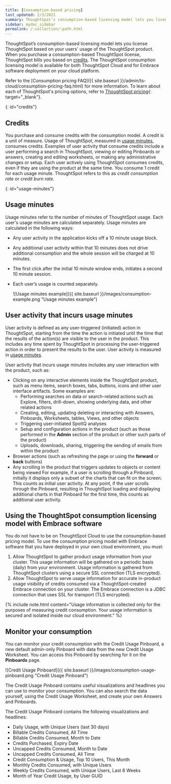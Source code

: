 ```yaml
---
title: [Consumption-based pricing]
last_updated: 2/3/2021
summary: ThoughtSpot’s consumption-based licensing model lets you license ThoughtSpot based on usage of the ThoughtSpot product.
sidebar: mydoc_sidebar
permalink: /:collection/:path.html
---
```

ThoughtSpot’s consumption-based licensing model lets you license ThoughtSpot based on your users' usage of the ThoughtSpot product. When you purchase a consumption-based ThoughtSpot license, ThoughtSpot bills you based on [credits](#credits). The ThoughtSpot consumption licensing model is available for both ThoughtSpot Cloud and for Embrace software deployment on your cloud platform.

Refer to the [Consumption pricing FAQ]({{ site.baseurl }}/admin/ts-cloud/consumption-pricing-faq.html) for more information. To learn about each of ThoughtSpot's pricing options, refer to [ThoughtSpot pricing](https://www.thoughtspot.com/pricing){: target="_blank"}.

{: id="credits"}
## Credits
You purchase and consume credits with the consumption model. A credit is a unit of measure.  Usage of ThoughtSpot, measured in [usage minutes](#usage-minutes), consumes credits. Examples of user activity that consume credits include a user performing a search in ThoughtSpot, viewing or editing Pinboards or answers, creating and editing worksheets, or making any administrative changes or setup. Each user actively using ThoughtSpot consumes credits, even if they are using the product at the same time. You consume 1 credit for each usage minute. ThoughtSpot refers to this as *credit consumption rate* or *credit burn rate.*

{: id="usage-minutes"}
## Usage minutes
Usage minutes refer to the number of minutes of ThoughtSpot usage. Each user's usage minutes are calculated separately. Usage minutes are calculated in the following ways:
- Any user activity in the application kicks off a 10 minute usage block.
- Any additional user activity within that 10 minutes does not drive additional consumption and the whole session will be charged at 10 minutes.
- The first click after the initial 10 minute window ends, initiates a second 10 minute session.
- Each user’s usage is counted separately.

    ![Usage minutes example]({{ site.baseurl }}/images/consumption-example.png "Usage minutes example")

## User activity that incurs usage minutes
User activity is defined as any user-triggered (initiated) action in ThoughtSpot, starting from the time the action is initiated until the time that the results of the action(s) are visible to the user in the product. This includes any time spent by ThoughtSpot in processing the user-triggered action in order to present the results to the user. User activity is measured in [usage minutes](#usage-minutes).

User activity that incurs usage minutes includes any user interaction with the product, such as:
- Clicking on any interactive elements inside the ThoughtSpot product, such as menu items, search boxes, tabs, buttons, icons and other user interface artifacts. Some examples are:
    - Performing searches on data or search-related actions such as Explore, filters, drill-down, showing underlying data, and other related actions
    - Creating, editing, updating deleting or interacting with Answers, Pinboards, Worksheets, tables, Views, and other objects
    - Triggering user-initiated SpotIQ analyses
    - Setup and configuration actions in the product (such as those performed in the **Admin** section of the product or other such parts of the product)
    - Uploads, downloads, sharing, triggering the sending of emails from within the product
- Browser actions (such as refreshing the page or using the **forward** or **back** buttons)
- Any scrolling in the product that triggers updates to objects or content being viewed
    For example, if a user is scrolling through a Pinboard, initially it displays only a subset of the charts that can fit on the screen. This counts as initial user activity. At any point, if the user scrolls through the Pinboard, resulting in ThoughtSpot loading and displaying additional charts in that Pinboard for the first time, this counts as additional user activity.

## Using the ThoughtSpot consumption licensing model with Embrace software
You do not have to be on ThoughtSpot Cloud to use the consumption-based pricing model. To use the consumption pricing model with Embrace software that you have deployed in your own cloud environment, you must:
1. Allow ThoughtSpot to gather product usage information from your cluster. This usage information will be gathered on a periodic basis (daily) from your environment. Usage information is gathered from ThoughtSpot clusters using a secure SSL connection (TLS encrypted).
2. Allow ThoughtSpot to serve usage information for accurate in-product usage visibility of credits consumed via a ThoughtSpot-created Embrace connection on your cluster. The Embrace connection is a JDBC connection that uses SSL for transport (TLS encrypted).

{% include note.html content="Usage information is collected only for the purposes of measuring credit consumption. Your usage information is secured and isolated inside our cloud environment." %}

## Monitor your consumption
You can monitor your credit consumption with the Credit Usage Pinboard, a new default admin-only Pinboard with data from the new Credit Usage Worksheet. You can access this Pinboard by searching for it on the **Pinboards** page.

![Credit Usage Pinboard]({{ site.baseurl }}/images/consumption-usage-pinboard.png "Credit Usage Pinboard")

The Credit Usage Pinboard contains useful visualizations and headlines you can use to monitor your consumption. You can also search the data yourself, using the Credit Usage Worksheet, and create your own Answers and Pinboards.

The Credit Usage Pinboard contains the following visualizations and headlines:
- Daily Usage, with Unique Users (last 30 days)
- Billable Credits Consumed, All Time
- Billable Credits Consumed, Month to Date
- Credits Purchased, Expiry Date
- Uncapped Credits Consumed, Month to Date
- Uncapped Credits Consumed, All Time
- Credit Consumption & Usage, Top 10 Users, This Month
- Monthly Credits Consumed, with Unique Users
- Weekly Credits Consumed, with Unique Users, Last 8 Weeks
- Month of Year Credit Usage, by User GUID

